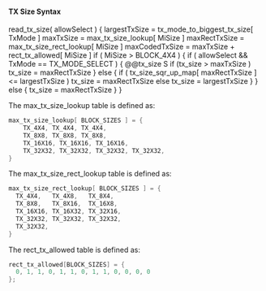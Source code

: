 #### TX Size Syntax

<div class="syntax">
read_tx_size( allowSelect ) {
    largestTxSize = tx_mode_to_biggest_tx_size[ TxMode ]
    maxTxSize = max_tx_size_lookup[ MiSize ]
    maxRectTxSize = max_tx_size_rect_lookup[ MiSize ]
    maxCodedTxSize = maxTxSize + rect_tx_allowed[ MiSize ]
    if ( MiSize > BLOCK_4X4 ) {
        if ( allowSelect && TxMode == TX_MODE_SELECT ) {
            @@tx_size                                                      S
            if (tx_size > maxTxSize )
                tx_size = maxRectTxSize
        } else {
            if ( tx_size_sqr_up_map[ maxRectTxSize ] <= largestTxSize )
                tx_size = maxRectTxSize
            else
                tx_size = largestTxSize
        }
    } else {
        tx_size = maxRectTxSize
    }
}
</div>

The max_tx_size_lookup table is defined as:

~~~~~ c
max_tx_size_lookup[ BLOCK_SIZES ] = {
    TX_4X4, TX_4X4, TX_4X4,
    TX_8X8, TX_8X8, TX_8X8,
    TX_16X16, TX_16X16, TX_16X16,
    TX_32X32, TX_32X32, TX_32X32, TX_32X32,
}
~~~~~

The max_tx_size_rect_lookup table is defined as:

~~~~~ c
max_tx_size_rect_lookup[ BLOCK_SIZES ] = {
  TX_4X4,   TX_4X8,   TX_8X4,
  TX_8X8,   TX_8X16,  TX_16X8,
  TX_16X16, TX_16X32, TX_32X16,
  TX_32X32, TX_32X32, TX_32X32,
  TX_32X32,
}
~~~~~

The rect_tx_allowed table is defined as:

~~~~~ c
rect_tx_allowed[BLOCK_SIZES] = {
  0, 1, 1, 0, 1, 1, 0, 1, 1, 0, 0, 0, 0
};
~~~~~
